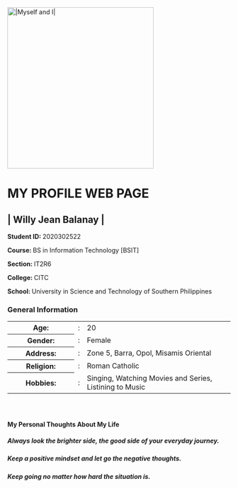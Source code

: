<!DOCTYPE html>
<html>
<head>
  <link rel="stylesheet" href="MyProfilePagewithCSS.css">
</head>
<body>
    <div class="container">
    <div class="row">
    <div class="col-lg-4">
    <div class="card shadow-sm">
    <div class="position-center">
    <div class="card-header bg-transparent text-center">
    <img src="https://scontent.fmnl25-2.fna.fbcdn.net/v/t39.30808-6/259598292_907210003503559_464597815676091771_n.jpg?_nc_cat=102&ccb=1-5&_nc_sid=09cbfe&_nc_eui2=AeHOkuCw6bfLm8eAti-XLRf2pSDWc2HJPw-lINZzYck_D8sGcmIuvJJ8T_I0HHgoNk3_6nJ3kTHarFNVB7G35E08&_nc_ohc=yFVKThSbN4wAX_9zzaG&_nc_zt=23&_nc_ht=scontent.fmnl25-2.fna&oh=00_AT_4hS3QHXofgfdGiTZfjFgejjHYmSRv_TSkRgYl2PAIgA&oe=622C2F62" alt = "|Myself and I|" width="330" height="365">
    <h1>MY PROFILE WEB PAGE</h1>
    <h2>|  Willy Jean Balanay  |</h2>
</div>
<div class="card-body">
  <p class="mb-0"><strong class="pr-1">Student ID:    </strong>   2020302522</p>
  <p class="mb-0"><strong class="pr-1">Course:    </strong>   BS in Information Technology [BSIT]</p>
  <p class="mb-0"><strong class="pr-1">Section:   </strong>   IT2R6</p>
  <p class="mb-0"><strong class="pr-1">College:   </strong>   CITC</p>
  <p class="mb-0"><strong class="pr-1">School:    </strong>   University in Science and Technology of Southern Philippines</p>
</div>
</div>
</div>
<div class="col-lg-8">
<div class="card shadow-sm">
<div class="card-header bg-transparent border-0">
  <h3 class="mb-0"><i class="far fa-clone pr-1"></i>General Information</h3>
</div>
<div class="card-body pt-0">
  <table class="table table-bordered">
    <tr>
      <th width="30%">Age: </th>
      <td width="2%">:</td>
      <td>20</td>
    </tr>
    <tr>
      <th width="30%">Gender: </th>
      <td width="2%">:</td>
      <td>Female</td>
    </tr>
    <tr>
      <th width="30%">Address: </th>
      <td width="2%">:</td>
      <td>Zone 5, Barra, Opol, Misamis Oriental</td>
    </tr>
    <tr>
      <th width="30%">Religion: </th>
      <td width="2%">:</td>
      <td>Roman Catholic</td>
    </tr>
    <tr>
      <th width="30%">Hobbies: </th>
      <td width="2%">:</td>
      <td> Singing, Watching Movies and Series, Listining to Music </td>
    </tr>
  </table>
</div>
</div>
<div style="height: 26px"></div>
<div class="card shadow-sm">
  <div class="card-header bg-transparent border-0">
    <h4 class="mb-0"><i class="far fa-clone pr-1"></i>My Personal Thoughts About My Life</h4>
  </div>
  <div class="card-body pt-0">
      <h5> Always look the brighter side, the good side of your everyday journey. </h5>
      <h5> Keep a positive mindset and let go the negative thoughts. </h5>
      <h5> Keep going no matter how hard the situation is. </h5>
</body>
</html> 
